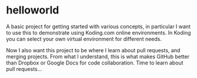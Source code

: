 # helloworld
A basic project for getting started with various concepts, in particular I want to use this to demonstrate using Koding.com online environments. In Koding you can select your own virtual environment for different needs.

Now I also want this project to be where I learn about pull requests, and merging projects. From what I understand, this is what makes GitHub better than Dropbox or Google Docs for code collaboration. Time to learn about pull requests...
